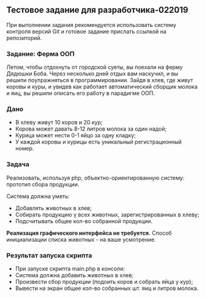 ## Тестовое задание для разработчика-022019

При выполнении задания рекомендуется использовать систему контроля версий Git и готовое задание прислать ссылкой на репозиторий.
### Задание: Ферма ООП
Летом, чтобы отдохнуть от городской суеты, вы поехали на ферму Дядюшки Боба. Через несколько дней отдых вам наскучил, и вы решили поупражняться в программировании. Зайдя в хлев, где живут коровы и куры, и увидев как работает автоматический сборщик молока и яиц, вы решили описать его работу в парадигме ООП.
### Дано
- В хлеву живут 10 коров и 20 кур;
- Корова может давать 8-12 литров молока за один надой;
- Курица может нести 0-1 яйцо за одну кладку;
- У каждой коровы и курицы есть уникальный регистрационный номер.
### Задача
Реализовать, используя php, объектно-ориентированную систему: прототип сбора продукции.

Система должна уметь:
- Добавлять животных в хлев;
- Собирать продукцию у всех животных, зарегистрированных в хлеву;
- Подсчитывать общее кол-во собранной продукции.

**Реализация графического интерфейса не требуется.**
Способ инициализации списка животных - на ваше усмотрение.

### Результат запуска скрипта
- При запуске скрипта main.php в консоли:
- Система должна добавить животных в хлев;
- Произвести сбор продукции (подоить коров и собрать яйца у кур);
- Вывести на экран общее кол-во собранных шт. яиц и литров молока.
